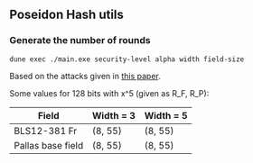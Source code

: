 ## Poseidon Hash utils

### Generate the number of rounds

```
dune exec ./main.exe security-level alpha width field-size
```

Based on the attacks given in [this paper](https://eprint.iacr.org/eprint-bin/getfile.pl?entry=2019/458&version=20201216:132935&file=458.pdf).

Some values for 128 bits with x^5 (given as R_F, R_P):


| Field             | Width = 3 | Width = 5 |
|-------------------|-----------|-----------|
| BLS12-381 Fr      | (8, 55)   | (8, 55)   |
| Pallas base field | (8, 55)   | (8, 55)   |
